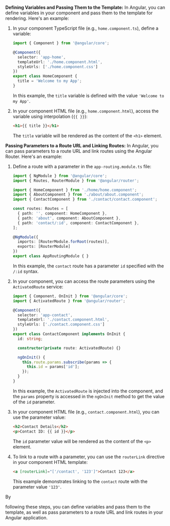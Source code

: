 **Defining Variables and Passing Them to the Template:**
In Angular, you can define variables in your component and pass them to the template for rendering. Here's an example:

1. In your component TypeScript file (e.g., `home.component.ts`), define a variable:
   ```typescript
   import { Component } from '@angular/core';

   @Component({
     selector: 'app-home',
     templateUrl: './home.component.html',
     styleUrls: ['./home.component.css']
   })
   export class HomeComponent {
     title = 'Welcome to my App';
   }
   ```
   In this example, the `title` variable is defined with the value `'Welcome to my App'`.

2. In your component HTML file (e.g., `home.component.html`), access the variable using interpolation (`{{ }}`):
   ```html
   <h1>{{ title }}</h1>
   ```
   The `title` variable will be rendered as the content of the `<h1>` element.

**Passing Parameters to a Route URL and Linking Routes:**
In Angular, you can pass parameters to a route URL and link routes using the Angular Router. Here's an example:

1. Define a route with a parameter in the `app-routing.module.ts` file:
   ```typescript
   import { NgModule } from '@angular/core';
   import { Routes, RouterModule } from '@angular/router';

   import { HomeComponent } from './home/home.component';
   import { AboutComponent } from './about/about.component';
   import { ContactComponent } from './contact/contact.component';

   const routes: Routes = [
     { path: '', component: HomeComponent },
     { path: 'about', component: AboutComponent },
     { path: 'contact/:id', component: ContactComponent },
   ];

   @NgModule({
     imports: [RouterModule.forRoot(routes)],
     exports: [RouterModule]
   })
   export class AppRoutingModule { }
   ```
   In this example, the `contact` route has a parameter `id` specified with the `/:id` syntax.

2. In your component, you can access the route parameters using the `ActivatedRoute` service:
   ```typescript
   import { Component, OnInit } from '@angular/core';
   import { ActivatedRoute } from '@angular/router';

   @Component({
     selector: 'app-contact',
     templateUrl: './contact.component.html',
     styleUrls: ['./contact.component.css']
   })
   export class ContactComponent implements OnInit {
     id: string;

     constructor(private route: ActivatedRoute) {}

     ngOnInit() {
       this.route.params.subscribe(params => {
         this.id = params['id'];
       });
     }
   }
   ```
   In this example, the `ActivatedRoute` is injected into the component, and the `params` property is accessed in the `ngOnInit` method to get the value of the `id` parameter.

3. In your component HTML file (e.g., `contact.component.html`), you can use the parameter value:
   ```html
   <h2>Contact Details</h2>
   <p>Contact ID: {{ id }}</p>
   ```
   The `id` parameter value will be rendered as the content of the `<p>` element.

4. To link to a route with a parameter, you can use the `routerLink` directive in your component HTML template:
   ```html
   <a [routerLink]="['/contact', '123']">Contact 123</a>
   ```
   This example demonstrates linking to the `contact` route with the parameter value `'123'`.

By

 following these steps, you can define variables and pass them to the template, as well as pass parameters to a route URL and link routes in your Angular application.
